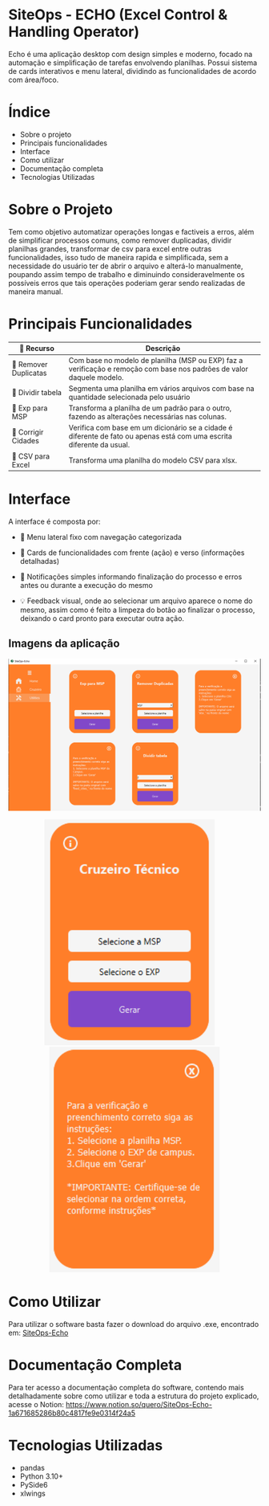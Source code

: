 # SiteOps - ECHO (Excel Control & Handling Operator)
Echo é uma aplicação desktop com design simples e moderno, focado na automação e simplificação de tarefas envolvendo planilhas. Possui sistema de cards interativos e menu lateral, dividindo as funcionalidades de acordo com área/foco.

# Índice

- Sobre o projeto
- Principais funcionalidades
- Interface
- Como utilizar
- Documentação completa
- Tecnologias Utilizadas

# Sobre o Projeto
Tem como objetivo automatizar operações longas e factiveis a erros, além de simplificar processos comuns, como remover duplicadas, dividir planilhas grandes, transformar de csv para excel entre outras funcionalidades, isso tudo de maneira rapida e simplificada, sem a necessidade do usuário ter de abrir o arquivo e alterá-lo manualmente, poupando assim tempo de trabalho e diminuindo consideravelmente os possíveis erros que tais operações poderiam gerar sendo realizadas de maneira manual.
# Principais Funcionalidades

| 💼 Recurso                  | Descrição                                                           |
| --------------------------- | ------------------------------------------------------------------- |
| 🔁 Remover Duplicatas       | Com base no modelo de planilha (MSP ou EXP) faz a verificação e remoção com base nos padrões de valor daquele modelo.                         |
| 🧩 Dividir tabela        | Segmenta uma planilha em vários arquivos com base na quantidade selecionada pelo usuário |
| 📝 Exp para MSP        | Transforma a planilha de um padrão para o outro, fazendo as alterações necessárias nas colunas. |
| 🏡 Corrigir Cidades      | Verifica com base em um dicionário se a cidade é diferente de fato ou apenas está com uma escrita diferente da usual. |
| 🧩 CSV para Excel        | Transforma uma planilha do modelo CSV para xlsx. |

# Interface
A interface é composta por:

- 📁 Menu lateral fixo com navegação categorizada

- 🧠 Cards de funcionalidades com frente (ação) e verso (informações detalhadas)

- 💬 Notificações simples informando finalização do processo e erros antes ou durante a execução do mesmo
- 💡  Feedback visual, onde ao selecionar um arquivo aparece o nome do mesmo, assim como é feito a limpeza do botão ao finalizar o processo, deixando o card pronto para executar outra ação.

## Imagens da aplicação


<p align="center">
  <img src="ASSETS\IMAGES\image (3).png" width="700"/>
</p>
<p align="center">
  <img src="ASSETS\IMAGES\image (1).png" width="340" style="margin-right: 20px;"/>
  <img src="ASSETS\IMAGES\image (2).png" width="340"/>
</p>

# Como Utilizar

Para utilizar o software basta fazer o download do arquivo .exe, encontrado em: [SiteOps-Echo](https://github.com/davisonqueiroz/Byakko/releases/download/v1.0.0/SiteOps-Echo.exe)

# Documentação Completa
Para ter acesso a documentação completa do software, contendo mais detalhadamente sobre como utilizar e toda a estrutura do projeto explicado, acesse o Notion: https://www.notion.so/quero/SiteOps-Echo-1a671685286b80c4817fe9e0314f24a5

# Tecnologias Utilizadas

- pandas
- Python 3.10+
- PySide6
- xlwings



